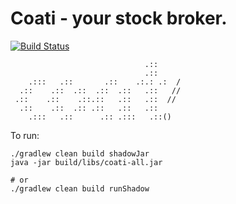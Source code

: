 #  Coati - your stock broker.

[![Build Status](https://travis-ci.org/michaelszymczak/blog-support.svg?branch=coati-tdd)](https://travis-ci.org/michaelszymczak/blog-support)

```
                              .::     
                              .::     
    .:::   .::       .::    .:.: .:  /
  .::    .::  .::  .::  .::   .::   //
 .::    .::    .::.::   .::   .::  // 
  .::    .::  .:: .::   .::   .::     
    .:::   .::      .:: .:::   .::()  

```
To run:

    ./gradlew clean build shadowJar
    java -jar build/libs/coati-all.jar
    
    # or
    ./gradlew clean build runShadow

